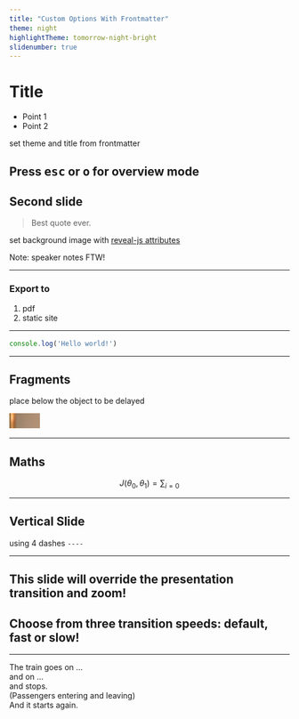 ```yaml
---
title: "Custom Options With Frontmatter"
theme: night
highlightTheme: tomorrow-night-bright
slidenumber: true
---
```


# Title

* Point 1
* Point 2

set theme and title from frontmatter

Press <kbd>esc</kbd> or <kbd>o</kbd> for overview mode
---

## Second slide

<!-- .slide: data-background="./image1.png" -->

> Best quote ever.

set background image with [reveal-js attributes](https://revealjs.com/markdown/#slide-attributes)

Note: speaker notes FTW!

---

### Export to

1. pdf
2. static site

---

```js
console.log('Hello world!')
```

---

## Fragments

place below the object to be delayed

![image](./image1.png)
<!-- .element: class="fragment" -->

---

## Maths

$$ J(\theta_0,\theta_1) = \sum_{i=0} $$

----

## Vertical Slide

using 4 dashes `----`

---

<section data-transition="zoom">
  <h2>This slide will override the presentation transition and zoom!</h2>
</section>

<section data-transition-speed="fast">
  <h2>Choose from three transition speeds: default, fast or slow!</h2>
</section>

---

<section data-transition="slide">
    The train goes on …
</section>
<section data-transition="slide">
    and on …
</section>
<section data-transition="slide-in fade-out">
    and stops.
</section>
<section data-transition="fade-in slide-out">
    (Passengers entering and leaving)
</section>
<section data-transition="slide">
    And it starts again.
</section>